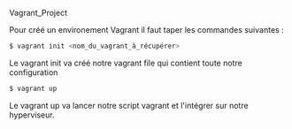 Vagrant_Project

Pour créé un environement Vagrant il faut taper les commandes suivantes : 

```bash
$ vagrant init <nom_du_vagrant_à_récupérer>
```
Le vagrant init va créé notre vagrant file qui contient toute notre configuration

```bash
$ vagrant up
```

Le vagrant up va lancer notre script vagrant et l'intégrer sur notre hyperviseur.
